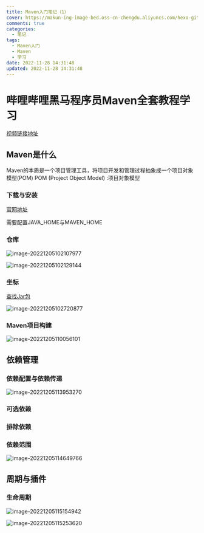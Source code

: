 ```yaml
---
title: Maven入门笔记（1）
cover: https://makun-ing-image-bed.oss-cn-chengdu.aliyuncs.com/hexo-gitee-blog/article/_post/notes/maven-1/cover.png
comments: true
categories:
  - 笔记
tags:
  - Maven入门
  - Maven
  - 学习
date: 2022-11-28 14:31:48
updated: 2022-11-28 14:31:48
---
```


# 哔哩哔哩黑马程序员Maven全套教程学习

[视频链接地址](https://www.bilibili.com/video/BV1Ah411S7ZE?p=1)

## Maven是什么

Maven的本质是一个项目管理工具，将项目开发和管理过程抽象成一个项目对象模型(POM)
POM (Project Object Model) :项目对象模型

### 下载与安装

[官网地址](https://maven.apache.org/download.cgi)

需要配置JAVA_HOME与MAVEN_HOME

### 仓库

![image-20221205102107977](https://makun-ing-image-bed.oss-cn-chengdu.aliyuncs.com/hexo-gitee-blog/article/_post/notes/maven-1/image-20221205102107977.png)

![image-20221205102129144](https://makun-ing-image-bed.oss-cn-chengdu.aliyuncs.com/hexo-gitee-blog/article/_post/notes/maven-1/image-20221205102129144.png)

### 坐标

[查找Jar包](https://repo1.maven.org/)

![image-20221205102720877](https://makun-ing-image-bed.oss-cn-chengdu.aliyuncs.com/hexo-gitee-blog/article/_post/notes/maven-1/image-20221205102720877.png)

### Maven项目构建

![image-20221205110056101](https://makun-ing-image-bed.oss-cn-chengdu.aliyuncs.com/hexo-gitee-blog/article/_post/notes/maven-1/image-20221205110056101.png)

## 依赖管理

### 依赖配置与依赖传递

![image-20221205113953270](https://makun-ing-image-bed.oss-cn-chengdu.aliyuncs.com/hexo-gitee-blog/article/_post/notes/maven-1/image-20221205113953270.png)

### 可选依赖

### 排除依赖

### 依赖范围

![image-20221205114649766](https://makun-ing-image-bed.oss-cn-chengdu.aliyuncs.com/hexo-gitee-blog/article/_post/notes/maven-1/image-20221205114649766.png)

## 周期与插件

### 生命周期

![image-20221205115154942](https://makun-ing-image-bed.oss-cn-chengdu.aliyuncs.com/hexo-gitee-blog/article/_post/notes/maven-1/image-20221205115154942.png)

![image-20221205115253620](https://makun-ing-image-bed.oss-cn-chengdu.aliyuncs.com/hexo-gitee-blog/article/_post/notes/maven-1/image-20221205115253620.png)











































